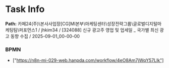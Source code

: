 # Task Info

**Path:** 카페24(주)\본사사업장\[CG]MI본부\마케팅센터\성장전략그룹\글로벌디지털마케팅팀\퍼포먼스1 / jhkim34 / [324088] 신규 광고주 영업 및 업세일 _ 국가별 최신 광고 동향 수집 / 2025-09-01_00-00-00

### BPMN
- ["https://n8n-mi-029-web.hanpda.com/workflow/4eO8Am7jWqY57Llk"]

